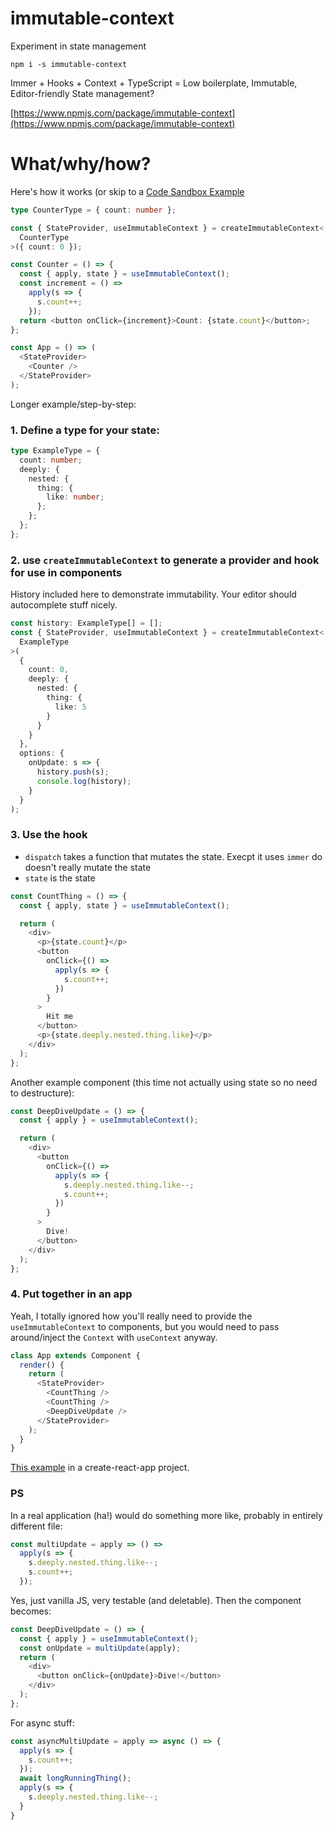 # immutable-context

Experiment in state management

`npm i -s immutable-context`

Immer + Hooks + Context + TypeScript = Low boilerplate, Immutable, Editor-friendly State management?

[https://www.npmjs.com/package/immutable-context](https://www.npmjs.com/package/immutable-context)

# What/why/how?

Here's how it works (or skip to a [Code Sandbox Example](https://codesandbox.io/s/intelligent-kowalevski-6evy9?fontsize=14)

```typescript
type CounterType = { count: number };

const { StateProvider, useImmutableContext } = createImmutableContext<
  CounterType
>({ count: 0 });

const Counter = () => {
  const { apply, state } = useImmutableContext();
  const increment = () =>
    apply(s => {
      s.count++;
    });
  return <button onClick={increment}>Count: {state.count}</button>;
};

const App = () => (
  <StateProvider>
    <Counter />
  </StateProvider>
);
```

Longer example/step-by-step:

### 1. Define a type for your state:

```typescript
type ExampleType = {
  count: number;
  deeply: {
    nested: {
      thing: {
        like: number;
      };
    };
  };
};
```

### 2. use `createImmutableContext` to generate a provider and hook for use in components

History included here to demonstrate immutability. Your editor should autocomplete stuff nicely.

```typescript
const history: ExampleType[] = [];
const { StateProvider, useImmutableContext } = createImmutableContext<
  ExampleType
>(
  {
    count: 0,
    deeply: {
      nested: {
        thing: {
          like: 5
        }
      }
    }
  },
  options: {
    onUpdate: s => {
      history.push(s);
      console.log(history);
    }
  }
);
```

### 3. Use the hook

- `dispatch` takes a function that mutates the state. Execpt it uses `immer` do doesn't really mutate the state
- `state` is the state

```typescript
const CountThing = () => {
  const { apply, state } = useImmutableContext();

  return (
    <div>
      <p>{state.count}</p>
      <button
        onClick={() =>
          apply(s => {
            s.count++;
          })
        }
      >
        Hit me
      </button>
      <p>{state.deeply.nested.thing.like}</p>
    </div>
  );
};
```

Another example component (this time not actually using state so no need to destructure):

```typescript
const DeepDiveUpdate = () => {
  const { apply } = useImmutableContext();

  return (
    <div>
      <button
        onClick={() =>
          apply(s => {
            s.deeply.nested.thing.like--;
            s.count++;
          })
        }
      >
        Dive!
      </button>
    </div>
  );
};
```

### 4. Put together in an app

Yeah, I totally ignored how you'll really need to provide the `useImmutableContext` to components, but you would need to pass around/inject the `Context` with `useContext` anyway.

```typescript
class App extends Component {
  render() {
    return (
      <StateProvider>
        <CountThing />
        <CountThing />
        <DeepDiveUpdate />
      </StateProvider>
    );
  }
}
```

[This example](https://github.com/jamesporter/immutable-context-example) in a create-react-app project.

### PS

In a real application (ha!) would do something more like, probably in entirely different file:

```typescript
const multiUpdate = apply => () =>
  apply(s => {
    s.deeply.nested.thing.like--;
    s.count++;
  });
```

Yes, just vanilla JS, very testable (and deletable). Then the component becomes:

```typescript
const DeepDiveUpdate = () => {
  const { apply } = useImmutableContext();
  const onUpdate = multiUpdate(apply);
  return (
    <div>
      <button onClick={onUpdate}>Dive!</button>
    </div>
  );
};
```

For async stuff:

```typescript
const asyncMultiUpdate = apply => async () => {
  apply(s => {
    s.count++;
  });
  await longRunningThing();
  apply(s => {
    s.deeply.nested.thing.like--;
  }
}
```
